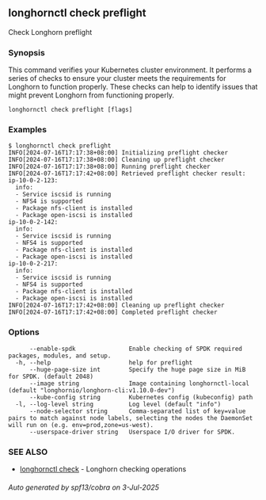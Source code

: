 ## longhornctl check preflight

Check Longhorn preflight

### Synopsis

This command verifies your Kubernetes cluster environment. It performs a series of checks to ensure your cluster meets the requirements for Longhorn to function properly.
These checks can help to identify issues that might prevent Longhorn from functioning properly.

```
longhornctl check preflight [flags]
```

### Examples

```
$ longhornctl check preflight
INFO[2024-07-16T17:17:38+08:00] Initializing preflight checker
INFO[2024-07-16T17:17:38+08:00] Cleaning up preflight checker
INFO[2024-07-16T17:17:38+08:00] Running preflight checker
INFO[2024-07-16T17:17:42+08:00] Retrieved preflight checker result:
ip-10-0-2-123:
  info:
  - Service iscsid is running
  - NFS4 is supported
  - Package nfs-client is installed
  - Package open-iscsi is installed
ip-10-0-2-142:
  info:
  - Service iscsid is running
  - NFS4 is supported
  - Package nfs-client is installed
  - Package open-iscsi is installed
ip-10-0-2-217:
  info:
  - Service iscsid is running
  - NFS4 is supported
  - Package nfs-client is installed
  - Package open-iscsi is installed
INFO[2024-07-16T17:17:42+08:00] Cleaning up preflight checker
INFO[2024-07-16T17:17:42+08:00] Completed preflight checker
```

### Options

```
      --enable-spdk               Enable checking of SPDK required packages, modules, and setup.
  -h, --help                      help for preflight
      --huge-page-size int        Specify the huge page size in MiB for SPDK. (default 2048)
      --image string              Image containing longhornctl-local (default "longhornio/longhorn-cli:v1.10.0-dev")
      --kube-config string        Kubernetes config (kubeconfig) path
  -l, --log-level string          Log level (default "info")
      --node-selector string      Comma-separated list of key=value pairs to match against node labels, selecting the nodes the DaemonSet will run on (e.g. env=prod,zone=us-west).
      --userspace-driver string   Userspace I/O driver for SPDK.
```

### SEE ALSO

* [longhornctl check](longhornctl_check.md)	 - Longhorn checking operations

###### Auto generated by spf13/cobra on 3-Jul-2025
